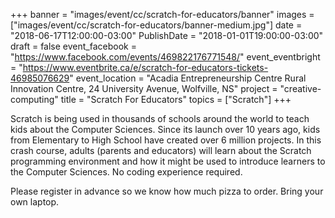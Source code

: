 +++
banner = "images/event/cc/scratch-for-educators/banner"
images = ["images/event/cc/scratch-for-educators/banner-medium.jpg"]
date = "2018-06-17T12:00:00-03:00"
PublishDate = "2018-01-01T19:00:00-03:00"
draft = false
event_facebook = "https://www.facebook.com/events/469822176771548/"
event_eventbright = "https://www.eventbrite.ca/e/scratch-for-educators-tickets-46985076629"
event_location = "Acadia Entrepreneurship Centre Rural Innovation Centre, 24 University Avenue, Wolfville, NS"
project = "creative-computing"
title = "Scratch For Educators"
topics = ["Scratch"]
+++

Scratch is being used in thousands of schools around the world to teach kids about the Computer Sciences.  Since its launch over 10 years ago, kids from Elementary to High School have created over 6 million projects.  In this crash course, adults (parents and educators) will learn about the Scratch programming environment and how it might be used to introduce learners to the Computer Sciences.  No coding experience required.  

Please register in advance so we know how much pizza to order.  Bring your own laptop.
